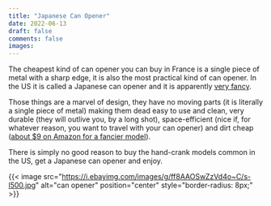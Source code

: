 ```yaml
---
title: "Japanese Can Opener"
date: 2022-06-13
draft: false
comments: false
images:
---
```


The cheapest kind of can opener you can buy in France is a single piece of metal with a sharp edge, it is also the most practical kind of can opener.
In the US it is called a Japanese can opener and it is apparently [very fancy](https://www.epicurious.com/shopping/this-japanese-can-opener-is-my-favorite-cutting-edge-kitchen-tool-article).

Those things are a marvel of design, they have no moving parts (it is literally a single piece of metal) making them dead easy to use and clean, very durable (they will outlive you, by a long shot), space-efficient (nice if, for whatever reason, you want to travel with your can opener) and dirt cheap ([about $9 on Amazon for a fancier model](https://www.amazon.com/Japanese-Can-Opener-Ganji-Kankiri/dp/B001TV6A7G)).

There is simply no good reason to buy the hand-crank models common in the US, get a Japanese can opener and enjoy.

{{< image src="https://i.ebayimg.com/images/g/ff8AAOSwZzVd4o~C/s-l500.jpg" alt="can opener" position="center" style="border-radius: 8px;" >}}